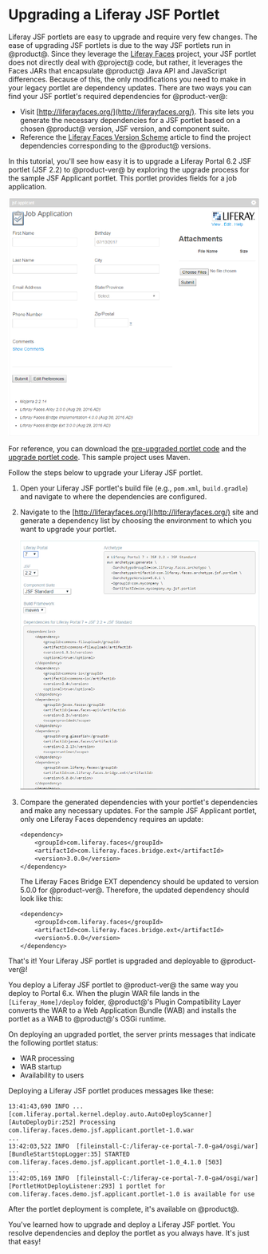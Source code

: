 # Upgrading a Liferay JSF Portlet

Liferay JSF portlets are easy to upgrade and require very few changes. The ease
of upgrading JSF portlets is due to the way JSF portlets run in @product@.
Since they leverage the
[Liferay Faces](/develop/reference/-/knowledge_base/7-0/liferay-faces) project,
your JSF portlet does not directly deal with @project@ code, but rather, it
leverages the Faces JARs that encapsulate @product@ Java API and JavaScript
differences. Because of this, the only modifications you need to make in your
legacy portlet are dependency updates. There are two ways you can find your JSF
portlet's required dependencies for @product-ver@:

- Visit [http://liferayfaces.org/](http://liferayfaces.org/). This site lets you
  generate the necessary dependencies for a JSF portlet based on a chosen
  @product@ version, JSF version, and component suite.
- Reference the [Liferay Faces Version Scheme](/develop/reference/-/knowledge_base/7-0/liferay-faces-version-scheme)
  article to find the project dependencies corresponding to the @product@
  versions.

In this tutorial, you'll see how easy it is to upgrade a Liferay Portal 6.2 JSF
portlet (JSF 2.2) to @product-ver@ by exploring the upgrade process for the
sample JSF Applicant portlet. This portlet provides fields for a job
application.

![Figure 1: The JSF Applicant portlet provides a job application for users to submit.](../../../../images/jsf-applicant-6-2.png)

For reference, you can download the
[pre-upgraded portlet code](/documents/10184/656312/jsf-applicant-portlet-6.2/b5e38053-229c-98db-a05e-ebccbcc6ce6b)
and the
[upgrade portlet code](/documents/10184/656312/jsf-applicant-portlet-7.0/10e4c0d3-51a0-4605-e7e9-5b306f9701fc).
This sample project uses Maven.

Follow the steps below to upgrade your Liferay JSF portlet.

1.  Open your Liferay JSF portlet's build file (e.g., `pom.xml`, `build.gradle`)
    and navigate to where the dependencies are configured.

2.  Navigate to the [http://liferayfaces.org/](http://liferayfaces.org/) site
    and generate a dependency list by choosing the environment to which you want
    to upgrade your portlet.

    ![Figure 2: The Liferay Faces site gives you options to generate many combinations of dependencies.](../../../../images/jsf-dependency-generation.png)

3.  Compare the generated dependencies with your portlet's dependencies and make
    any necessary updates. For the sample JSF Applicant portlet, only one
    Liferay Faces dependency requires an update:

        <dependency>
            <groupId>com.liferay.faces</groupId>
            <artifactId>com.liferay.faces.bridge.ext</artifactId>
            <version>3.0.0</version>
        </dependency>

    The Liferay Faces Bridge EXT dependency should be updated to version 5.0.0
    for @product-ver@. Therefore, the updated dependency should look like this:

        <dependency>
            <groupId>com.liferay.faces</groupId>
            <artifactId>com.liferay.faces.bridge.ext</artifactId>
            <version>5.0.0</version>
        </dependency>

That's it! Your Liferay JSF portlet is upgraded and deployable to @product-ver@!

You deploy a Liferay JSF portlet to @product-ver@ the same way you deploy to
Portal 6.x. When the plugin WAR file lands in the `[Liferay_Home]/deploy`
folder, @product@'s Plugin Compatibility Layer converts the WAR to a Web
Application Bundle (WAB) and installs the portlet as a WAB to @product@'s OSGi
runtime.

On deploying an upgraded portlet, the server prints messages that indicate the
following portlet status:

- WAR processing
- WAB startup
- Availability to users

Deploying a Liferay JSF portlet produces messages like these:

    13:41:43,690 INFO ... [com.liferay.portal.kernel.deploy.auto.AutoDeployScanner][AutoDeployDir:252] Processing com.liferay.faces.demo.jsf.applicant.portlet-1.0.war
    ...
    13:42:03,522 INFO  [fileinstall-C:/liferay-ce-portal-7.0-ga4/osgi/war][BundleStartStopLogger:35] STARTED com.liferay.faces.demo.jsf.applicant.portlet-1.0_4.1.0 [503]
    ...
    13:42:05,169 INFO  [fileinstall-C:/liferay-ce-portal-7.0-ga4/osgi/war][PortletHotDeployListener:293] 1 portlet for com.liferay.faces.demo.jsf.applicant.portlet-1.0 is available for use

After the portlet deployment is complete, it's available on @product@.

You've learned how to upgrade and deploy a Liferay JSF portlet. You resolve
dependencies and deploy the portlet as you always have. It's just that easy!
